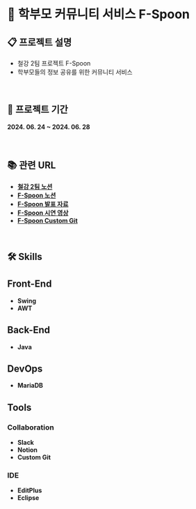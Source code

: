 # 🏫 학부모 커뮤니티 서비스 F-Spoon

## 📋 프로젝트 설명

- 철강 2팀 프로젝트 F-Spoon
- 학부모들의 정보 공유를 위한 커뮤니티 서비스
<br>

## 📅 프로젝트 기간
<b>
2024. 06. 24 ~ 2024. 06. 28
<br><br><br>

## 📚 관련 URL

- [철강 2팀 노션](https://spring-periodical-246.notion.site/2-d0fd365a39af4b85be1852d8b2370e95?pvs=4)
- [F-Spoon 노션](https://spring-periodical-246.notion.site/F-da3ee011b9484747b96eac53da02b1b9?pvs=4)
- [F-Spoon 발표 자료](https://www.miricanvas.com/v/13e8ra0)
- [F-Spoon 시연 영상](https://www.youtube.com/watch?v=lNObQKcFICE)
- [F-Spoon Custom Git](https://spring-periodical-246.notion.site/b7f6622996e84c798832355f9a136922?v=f98d53a836e3488c961de52e258f1402&pvs=4)
<br>

## 🛠️ Skills

## Front-End

- Swing
- AWT

## Back-End

- Java

## DevOps

- MariaDB

## Tools

### Collaboration
- Slack
- Notion
- Custom Git

### IDE
- EditPlus
- Eclipse
